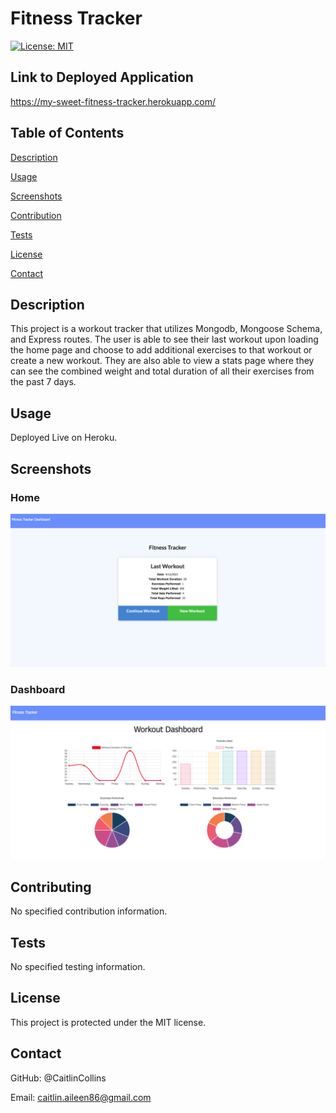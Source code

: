 # Fitness Tracker

 [![License: MIT](https://img.shields.io/badge/License-MIT-yellow.svg)](https://opensource.org/licenses/MIT)
 
  ## Link to Deployed Application
  https://my-sweet-fitness-tracker.herokuapp.com/

   
  ## Table of Contents
  [Description](https://github.com/CaitlinCollins/fitness-tracker/blob/main/README.md#description)
  
  [Usage](https://github.com/CaitlinCollins/fitness-tracker/blob/main/README.md#usage)
  
  [Screenshots](https://github.com/CaitlinCollins/fitness-tracker/blob/main/README.md#screenshots)
  
  [Contribution](https://github.com/CaitlinCollins/fitness-tracker/blob/main/README.md#contribution)
  
  [Tests](https://github.com/CaitlinCollins/fitness-tracker/blob/main/README.md#tests)
  
  [License](https://github.com/CaitlinCollins/fitness-tracker/blob/main/README.md#license)
  
  [Contact](https://github.com/CaitlinCollins/fitness-tracker/blob/main/README.md#contact)
  
  ## Description
  This project is a workout tracker that utilizes Mongodb, Mongoose Schema, and Express routes. The user is able to see their last workout upon loading the home page and choose to add additional exercises to that workout or create a new workout. They are also able to view a stats page where they can see the combined weight and total duration of all their exercises from the past 7 days. 
  
  ## Usage
  Deployed Live on Heroku.
  
  ## Screenshots
  
  ### Home
  ![home](https://github.com/CaitlinCollins/fitness-tracker/blob/main/screenshots/lastworkout.png)
  
  ### Dashboard
  ![dashboard](https://github.com/CaitlinCollins/fitness-tracker/blob/main/screenshots/dashboard.png)
 
  
  ## Contributing
  No specified contribution information. 

  ## Tests
  No specified testing information. 
  
  ## License
  This project is protected under the MIT license.
  ## Contact
  GitHub: @CaitlinCollins

  Email: caitlin.aileen86@gmail.com
